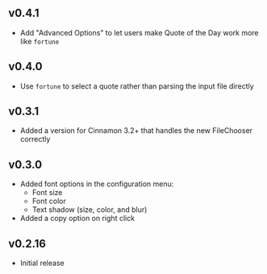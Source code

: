 ## v0.4.1 ##
- Add "Advanced Options" to let users make Quote of the Day work more like `fortune`

## v0.4.0 ##
- Use `fortune` to select a quote rather than parsing the input file directly

## v0.3.1 ##
- Added a version for Cinnamon 3.2+ that handles the new FileChooser correctly

## v0.3.0 ##
- Added font options in the configuration menu:
  * Font size
  * Font color
  * Text shadow (size, color, and blur)
- Added a copy option on right click

## v0.2.16 ##
- Initial release
